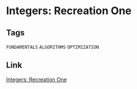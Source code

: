 # Integers: Recreation One


## Tags

`FUNDAMENTALS` `ALGORITHMS` `OPTIMIZATION`

## Link

[Integers: Recreation One](https://www.codewars.com/kata/55aa075506463dac6600010d)